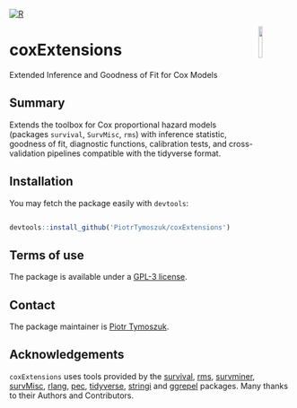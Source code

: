 [![R](https://github.com/PiotrTymoszuk/coxExtensions/actions/workflows/r.yml/badge.svg)](https://github.com/PiotrTymoszuk/coxExtensions/actions/workflows/r.yml)

<img src="https://user-images.githubusercontent.com/80723424/226474877-98e6eb4e-daee-495e-90a4-ab110e281e08.png" width="12%" height="12%" align = "right">

# coxExtensions
Extended Inference and Goodness of Fit for Cox Models

## Summary

Extends the toolbox for Cox proportional hazard models (packages `survival`, `SurvMisc`, `rms`) with inference statistic, goodness of fit,  diagnostic functions, calibration tests, and cross-validation pipelines compatible with the tidyverse format.

## Installation

You may fetch the package easily with `devtools`: 

```r

devtools::install_github('PiotrTymoszuk/coxExtensions')

```

## Terms of use

The package is available under a [GPL-3 license](https://github.com/PiotrTymoszuk/coxExtensions/blob/main/LICENSE).

## Contact

The package maintainer is [Piotr Tymoszuk](mailto:piotr.s.tymoszuk@gmail.com).

## Acknowledgements

`coxExtensions` uses tools provided by the 
[survival](https://cran.r-project.org/web/packages/survival/index.html), [rms](https://cran.r-project.org/web/packages/rms/index.html), 
[survminer](https://github.com/kassambara/survminer), 
[survMisc](https://cran.r-project.org/web/packages/survMisc/index.html), 
[rlang](https://rlang.r-lib.org/), 
[pec](https://cran.r-project.org/web/packages/pec/index.html), 
[tidyverse](https://www.tidyverse.org/), 
[stringi](https://stringi.gagolewski.com/) and 
[ggrepel](https://github.com/slowkow/ggrepel) packages. 
Many thanks to their Authors and Contributors.
